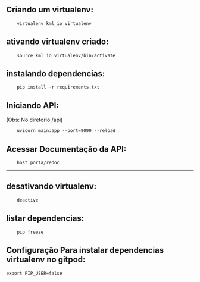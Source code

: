 

## Criando um virtualenv:   
```
    virtualenv kml_io_virtualenv
```

## ativando virtualenv criado:   
```
    source kml_io_virtualenv/bin/activate
```

## instalando dependencias:   
```
    pip install -r requirements.txt
```


## Iniciando API:
(Obs: No diretorio /api)
```
    uvicorn main:app --port=9090 --reload
```

## Acessar Documentação da API:
```
    host:porta/redoc
```
___
## desativando virtualenv:
```
    deactive
```

## listar dependencias: 
```
    pip freeze
```

## Configuração Para instalar dependencias virtualenv no gitpod:
```
export PIP_USER=false
```